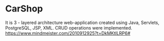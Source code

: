 # CarShop
It is 3 - layered architecture web-application created using Java, Servlets, PostgreSQL, JSP, XML. CRUD operations were implemented.
https://www.mindmeister.com/2010912925?t=DkMKtILRP6#
